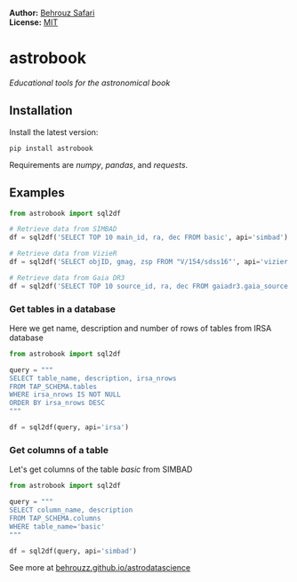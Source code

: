 **Author:** [Behrouz Safari](https://behrouzz.github.io/)<br/>
**License:** [MIT](https://opensource.org/licenses/MIT)<br/>

# astrobook
*Educational tools for the astronomical book*


## Installation

Install the latest version:

    pip install astrobook

Requirements are *numpy*, *pandas*, and *requests*.


## Examples


```python
from astrobook import sql2df

# Retrieve data from SIMBAD
df = sql2df('SELECT TOP 10 main_id, ra, dec FROM basic', api='simbad')

# Retrieve data from VizieR
df = sql2df('SELECT objID, gmag, zsp FROM "V/154/sdss16"', api='vizier')

# Retrieve data from Gaia DR3
df = sql2df('SELECT TOP 10 source_id, ra, dec FROM gaiadr3.gaia_source', api='gaia')
```

### Get tables in a database

Here we get name, description and number of rows of tables from IRSA database


```python
from astrobook import sql2df

query = """
SELECT table_name, description, irsa_nrows
FROM TAP_SCHEMA.tables
WHERE irsa_nrows IS NOT NULL
ORDER BY irsa_nrows DESC
"""

df = sql2df(query, api='irsa')
```

### Get columns of a table

Let's get columns of the table *basic* from SIMBAD

```python
from astrobook import sql2df

query = """
SELECT column_name, description
FROM TAP_SCHEMA.columns
WHERE table_name='basic'
"""

df = sql2df(query, api='simbad')
```


See more at [behrouzz.github.io/astrodatascience](https://behrouzz.github.io/astrodatascience/)

